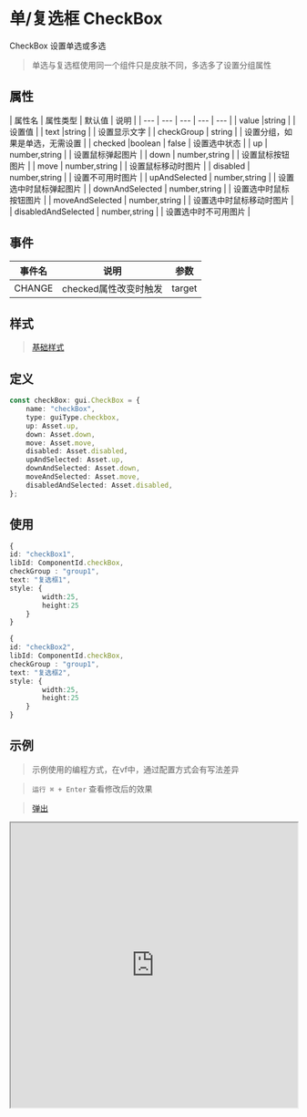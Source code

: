 # 单/复选框 CheckBox

CheckBox 设置单选或多选

> 单选与复选框使用同一个组件只是皮肤不同，多选多了设置分组属性


## 属性

| 属性名 | 属性类型 | 默认值 | 说明 |
| --- | --- | --- | --- | --- |
| value |string |  | 设置值 |
| text |string |  | 设置显示文字 |
| checkGroup | string |  | 设置分组，如果是单选，无需设置 |
| checked |boolean | false | 设置选中状态 |
| up | number,string |  | 设置鼠标弹起图片 |
| down | number,string |  | 设置鼠标按钮图片 |
| move | number,string | | 设置鼠标移动时图片 |
| disabled | number,string |  | 设置不可用时图片 |
| upAndSelected | number,string |  | 设置选中时鼠标弹起图片 |
| downAndSelected | number,string |  | 设置选中时鼠标按钮图片 |
| moveAndSelected | number,string | | 设置选中时鼠标移动时图片 |
| disabledAndSelected | number,string |  | 设置选中时不可用图片 |

## 事件

| 事件名  | 说明 | 参数 |
| --- | --- | --- |
|  CHANGE | checked属性改变时触发 | target |



## 样式

> [基础样式](/handbook/style.html#样式)

## 定义
``` ts
const checkBox: gui.CheckBox = {
    name: "checkBox",
    type: guiType.checkbox,
    up: Asset.up,
    down: Asset.down,
    move: Asset.move,
    disabled: Asset.disabled,
    upAndSelected: Asset.up,
    downAndSelected: Asset.down,
    moveAndSelected: Asset.move,
    disabledAndSelected: Asset.disabled,
};
```

## 使用
``` ts
{
id: "checkBox1",
libId: ComponentId.checkBox,
checkGroup : "group1",
text: "复选框1",
style: {
        width:25,
        height:25
    }
}

{
id: "checkBox2",
libId: ComponentId.checkBox,
checkGroup : "group1",
text: "复选框2",
style: {
        width:25,
        height:25
    }
}
```

## 示例

> 示例使用的编程方式，在vf中，通过配置方式会有写法差异

> `运行 ⌘ + Enter` 查看修改后的效果

> [弹出](https://vipkid-edu.github.io/vf-gui-docs/play/#example/TestCheckBox)

<iframe src="https://vipkid-edu.github.io/vf-gui-docs/play/#example/TestCheckBox" height="500" width="100%"></iframe>